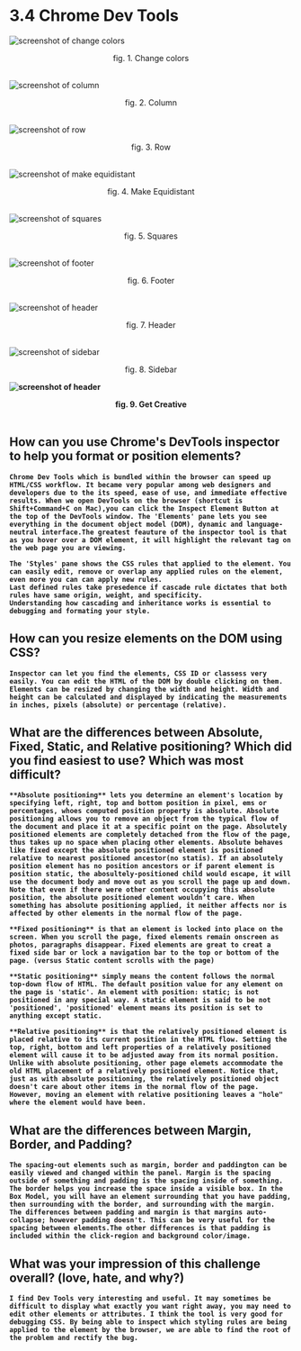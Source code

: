 # 3.4 Chrome Dev Tools
![screenshot of change colors](./imgs/3.4.1.png)
<figcaption style="text-align:center">fig. 1. Change colors</figcaption><br>

![screenshot of column](./imgs/3.4.2.png)
<figcaption style="text-align:center">fig. 2. Column</figcaption><br>

![screenshot of row](./imgs/3.4.3.png)
<figcaption style="text-align:center">fig. 3. Row</figcaption><br>

![screenshot of make equidistant](./imgs/3.4.4.png)
<figcaption style="text-align:center">fig. 4. Make Equidistant</figcaption><br>

![screenshot of squares](./imgs/3.4.5.png)
<figcaption style="text-align:center">fig. 5. Squares</figcaption><br>

![screenshot of footer](./imgs/3.4.6.png)
<figcaption style="text-align:center">fig. 6. Footer</figcaption><br>

![screenshot of header](./imgs/3.4.7.png)
<figcaption style="text-align:center">fig. 7. Header</figcaption><br>

![screenshot of sidebar](./imgs/3.4.8.png)
<figcaption style="text-align:center">fig. 8. Sidebar</figcaption><b>

![screenshot of header](./imgs/3.4.9.png)
<figcaption style="text-align:center">fig. 9. Get Creative</figcaption><br>

## How can you use Chrome's DevTools inspector to help you format or position elements?

    Chrome Dev Tools which is bundled within the browser can speed up HTML/CSS workflow. It became very popular among web designers and developers due to the its speed, ease of use, and immediate effective results. When we open DevTools on the browser (shortcut is Shift+Command+C on Mac),you can click the Inspect Element Button at the top of the DevTools window. The 'Elements' pane lets you see everything in the document object model (DOM), dynamic and language-neutral interface.The greatest feauture of the inspector tool is that as you hover over a DOM element, it will highlight the relevant tag on the web page you are viewing.

    The 'Styles' pane shows the CSS rules that applied to the element. You can easily edit, remove or overlap any applied rules on the element, even more you can can apply new rules.
    Last defined rules take presedence if cascade rule dictates that both rules have same origin, weight, and specificity.
    Understanding how cascading and inheritance works is essential to debugging and formating your style.

## How can you resize elements on the DOM using CSS?

    Inspector can let you find the elements, CSS ID or classess very easily. You can edit the HTML of the DOM by double clicking on them. Elements can be resized by changing the width and height. Width and height can be calculated and displayed by indicating the measurements in inches, pixels (absolute) or percentage (relative).

## What are the differences between Absolute, Fixed, Static, and Relative positioning? Which did you find easiest to use? Which was most difficult?

    **Absolute positioning** lets you determine an element's location by specifying left, right, top and bottom position in pixel, ems or percentages, whoes computed position property is absolute. Absolute positioning allows you to remove an object from the typical flow of the document and place it at a specific point on the page. Absolutely positioned elements are completely detached from the flow of the page, thus takes up no space when placing other elements. Absolute behaves like fixed except the absolute positioned element is positioned relative to nearest positioned ancestor(no statis). If an absolutely position element has no position ancestors or if parent element is position static, the abosultely-positioned child would escape, it will use the document body and move out as you scroll the page up and down. Note that even if there were other content occupying this absolute position, the absolute positioned element wouldn’t care. When something has absolute positioning applied, it neither affects nor is affected by other elements in the normal flow of the page.

    **Fixed positioning** is that an element is locked into place on the screen. When you scroll the page, fixed elements remain onscreen as photos, paragraphs disappear. Fixed elements are great to creat a fixed side bar or lock a navigation bar to the top or bottom of the page. (versus Static content scrolls with the page)

    **Static positioning** simply means the content follows the normal top-down flow of HTML. The default position value for any element on the page is 'static'. An element with position: static; is not positioned in any special way. A static element is said to be not 'positioned', 'positioned' element means its position is set to anything except static.

    **Relative positioning** is that the relatively positioned element is placed relative to its current position in the HTML flow. Setting the top, right, bottom and left properties of a relatively positioned element will cause it to be adjusted away from its normal position. Unlike with absolute positioning, other page elemets accommodate the old HTML placement of a relatively positioned element. Notice that, just as with absolute positioning, the relatively positioned object doesn't care about other items in the normal flow of the page. However, moving an element with relative positioning leaves a "hole" where the element would have been.

## What are the differences between Margin, Border, and Padding?

    The spacing-out elements such as margin, border and paddington can be easily viewed and changed within the panel. Margin is the spacing outside of something and padding is the spacing inside of something.
    The border helps you increase the space inside a visible box. In the Box Model, you will have an element surrounding that you have padding, then surrounding with the border, and surrounding with the margin.
    The differences between padding and margin is that margins auto-collapse; however padding doesn't. This can be very useful for the spacing between elements.The other differences is that padding is included within the click-region and background color/image.

## What was your impression of this challenge overall? (love, hate, and why?)

    I find Dev Tools very interesting and useful. It may sometimes be difficult to display what exactly you want right away, you may need to edit other elements or attributes. I think the tool is very good for debugging CSS. By being able to inspect which styling rules are being applied to the element by the browser, we are able to find the root of the problem and rectify the bug.
